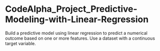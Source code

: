 # CodeAlpha_Project_Predictive-Modeling-with-Linear-Regression
Build a predictive model using linear regression to predict a numerical outcome based on one or more features. Use a dataset with a continuous target variable.
